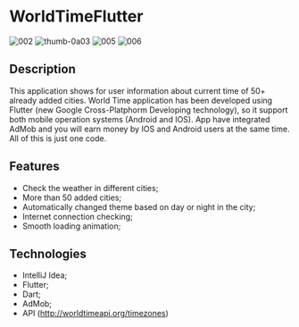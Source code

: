 # WorldTimeFlutter

![002](https://user-images.githubusercontent.com/48859290/111655721-8cec0900-8812-11eb-8f8c-e09852195d27.jpg)
![thumb-0а03](https://user-images.githubusercontent.com/48859290/111655732-8e1d3600-8812-11eb-83c6-307d4ac04cf4.jpg)
![005](https://user-images.githubusercontent.com/48859290/111655726-8d849f80-8812-11eb-8b07-7064c3ace879.jpg)
![006](https://user-images.githubusercontent.com/48859290/111655730-8e1d3600-8812-11eb-96f7-49933084b0d2.jpg)

<h2>Description</h2>

This application shows for user information about current time of 50+ already added cities. World Time application has been developed using Flutter (new Google Cross-Platphorm Developing technology), so it support both mobile operation systems (Android and IOS). App have integrated AdMob and you will earn money by IOS and Android users at the same time. All of this is just one code.

<h2>Features</h2>

- Check the weather in different cities;
- More than 50 added cities;
- Automatically changed theme based on day or night in the city;
- Internet connection checking;
- Smooth loading animation;

<h2>Technologies</h2>

- IntelliJ Idea;
- Flutter;
- Dart;
- AdMob;
- API (http://worldtimeapi.org/timezones)

